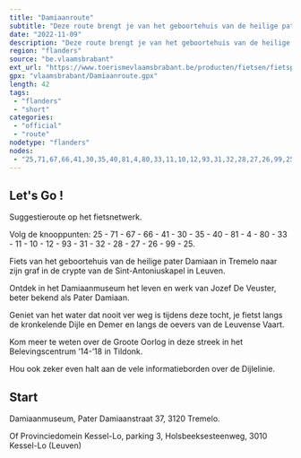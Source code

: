 ```yaml
---
title: "Damiaanroute"
subtitle: "Deze route brengt je van het geboortehuis van de heilige pater Damiaan naar zijn graf in de crypte van de Sint-Antoniuskapel in Leuven"
date: "2022-11-09"
description: "Deze route brengt je van het geboortehuis van de heilige pater Damiaan naar zijn graf in de crypte van de Sint-Antoniuskapel in Leuven. Een boeiende tocht langs de oevers van de Leuvense Vaart. Onderweg kan je een stop inlassen in het Provinciedomein Kessel-Lo, het Belevingscentrum ’14-’18 in Tildonk, Werchter en de middeleeuwse Ter Heydentoren in Rotselaar."
region: "flanders"
source: "be.vlaamsbrabant"
ext_url: "https://www.toerismevlaamsbrabant.be/producten/fietsen/fietsproducten/damiaanroute/index.html"
gpx: "vlaamsbrabant/Damiaanroute.gpx"
length: 42
tags:
 - "flanders"
 - "short"
categories:
 - "official"
 - "route"
nodetype: "flanders"
nodes:
 - "25,71,67,66,41,30,35,40,81,4,80,33,11,10,12,93,31,32,28,27,26,99,25"
---
```


## Let's Go ! 

Suggestieroute op het fietsnetwerk.

Volg de knooppunten: 25 - 71 - 67 - 66 - 41 - 30 - 35 - 40 - 81 - 4 - 80 - 33 - 11 - 10 - 12 - 93 - 31 - 32 - 28 - 27 - 26 - 99 - 25.

Fiets van het geboortehuis van de heilige pater Damiaan in Tremelo naar zijn graf in de crypte van de Sint-Antoniuskapel in Leuven.

Ontdek in het Damiaanmuseum het leven en werk van Jozef De Veuster, beter bekend als Pater Damiaan.

Geniet van het water dat nooit ver weg is tijdens deze tocht, je fietst langs de kronkelende Dijle en Demer en langs de oevers van de Leuvense Vaart.

Kom meer te weten over de Groote Oorlog in deze streek in het Belevingscentrum ’14-’18 in Tildonk.

Hou ook zeker even halt aan de vele informatieborden over de Dijlelinie.

## Start

Damiaanmuseum, Pater Damiaanstraat 37, 3120 Tremelo.

Of Provinciedomein Kessel-Lo, parking 3, Holsbeeksesteenweg, 3010 Kessel-Lo (Leuven)
